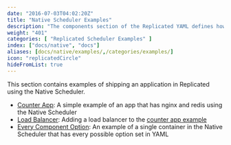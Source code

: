 ```yaml
---
date: "2016-07-03T04:02:20Z"
title: "Native Scheduler Examples"
description: "The components section of the Replicated YAML defines how the containers will be created and started."
weight: "401"
categories: [ "Replicated Scheduler Examples" ]
index: ["docs/native", "docs"]
aliases: [docs/native/examples/,/categories/examples/]
icon: "replicatedCircle"
hideFromList: true
---
```


This section contains examples of shipping an application in Replicated using the Native Scheduler.

- [Counter App](../counter-app): A simple example of an app that has nginx and redis using the Native Scheduler
- [Load Balancer](../load-balancer-example): Adding a load balancer to the [counter app example](../counter-app)
- [Every Component Option](../every-component-option): An example of a single container in the Native Scheduler that has every possible option set in YAML
